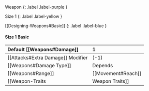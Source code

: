 Weapon
{: .label .label-purple }

Size 1
{: .label .label-yellow }

[[Designing-Weapons#Basic]]
{: .label .label-blue }

#### Size 1 Basic

| Default [[Weapons#Damage]]                     | 1                                                                                |
| :-------------------------------------------------------- | :------------------------------------------------------------------------------- |
| [[Attacks#Extra Damage]] Modifier | (-1)                                                                             |
| [[Weapons#Damage Type]]                 | Depends                                                                          |
| [[Weapons#Range]]                               | [[Movement#Reach]]                                                     |
| [[Weapon-Traits|Weapon Traits]]                       | [[One-Handed|One Handed]], [[Striking]] |
